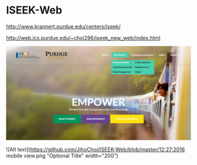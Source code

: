 # ISEEK-Web




http://www.krannert.purdue.edu/centers/iseek/

http://web.ics.purdue.edu/~choi296/iseek_new_web/index.html


![Alt text](https://github.com/JihoChoi/ISEEK-Web/blob/master/12:23:2016.png "Optional Title")

![Alt text](https://github.com/JihoChoi/ISEEK-Web/blob/master/12:27:2016 mobile view.png "Optional Title" width="200")








